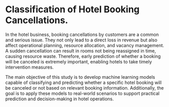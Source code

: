 # Classification of Hotel Booking Cancellations.

In the hotel business, booking cancellations by customers are a common and serious issue. They not only lead to a direct loss in revenue but also affect operational planning, resource allocation, and vacancy management. A sudden cancellation can result in rooms not being reassigned in time, causing resource waste. Therefore, early prediction of whether a booking will be canceled is extremely important, enabling hotels to take timely intervention measures.

The main objective of this study is to develop machine learning models capable of classifying and predicting whether a specific hotel booking will be canceled or not based on relevant booking information. Additionally, the goal is to apply these models to real-world scenarios to support practical prediction and decision-making in hotel operations.
